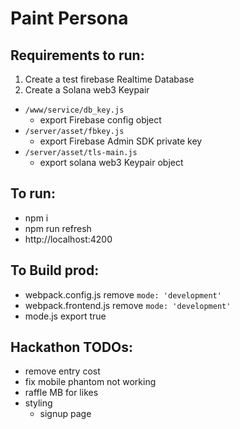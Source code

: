 # Paint Persona

## Requirements to run:

1. Create a test firebase Realtime Database
2. Create a Solana web3 Keypair

* `/www/service/db_key.js`
  * export Firebase config object
* `/server/asset/fbkey.js`
  * export Firebase Admin SDK private key
* `/server/asset/tls-main.js`
  * export solana web3 Keypair object

## To run:
* npm i
* npm run refresh
* http://localhost:4200

## To Build prod:
* webpack.config.js remove `mode: 'development'`
* webpack.frontend.js remove `mode: 'development'`
* mode.js export true

## Hackathon TODOs:
* remove entry cost
* fix mobile phantom not working
* raffle MB for likes
* styling
  * signup page

